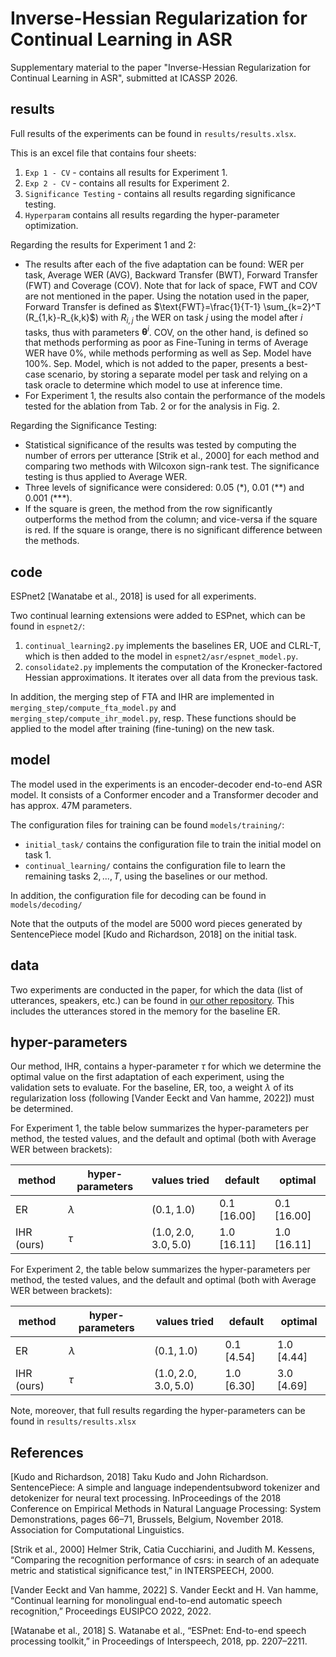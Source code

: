 # Inverse-Hessian Regularization for Continual Learning in ASR
Supplementary material to the paper "Inverse-Hessian Regularization for Continual Learning in ASR", submitted at ICASSP 2026.

## results

Full results of the experiments can be found in `results/results.xlsx`. 

This is an excel file that contains four sheets:
1. `Exp 1 - CV` - contains all results for Experiment 1.
2. `Exp 2 - CV` - contains all results for Experiment 2.
3. `Significance Testing` - contains all results regarding significance testing.
4. `Hyperparam` contains all results regarding the hyper-parameter optimization.

Regarding the results for Experiment 1 and 2: 
- The results after each of the five adaptation can be found: WER per task, Average WER (AVG), Backward Transfer (BWT), Forward Transfer (FWT) and Coverage (COV). Note that for lack of space, FWT and COV are not mentioned in the paper. Using the notation used in the paper, Forward Transfer is defined as $\text{FWT}=\frac{1}{T-1} \sum_{k=2}^T (R_{1,k}-R_{k,k}$) with $R_{i,j}$ the WER on task $j$ using the model after $i$ tasks, thus with parameters $\mathbf{\theta}^i$. COV, on the other hand, is defined so that methods performing as poor as Fine-Tuning in terms of Average WER have 0%, while methods performing as well as Sep. Model have 100%. Sep. Model, which is not added to the paper, presents a best-case scenario, by storing a separate model per task and relying on a task oracle to determine which model to use at inference time.
- For Experiment 1, the results also contain the performance of the models tested for the ablation from Tab. 2 or for the analysis in Fig. 2.

Regarding the Significance Testing:
- Statistical significance of the results was tested by computing the number of errors per utterance [Strik et al., 2000] for each method and comparing two methods with Wilcoxon sign-rank test. The significance testing is thus applied to Average WER.
- Three levels of significance were considered: 0.05 (\*), 0.01 (\*\*) and 0.001 (\*\*\*).
- If the square is green, the method from the row significantly outperforms the method from the column; and vice-versa if the square is red. If the square is orange, there is no significant difference between the methods. 

## code

ESPnet2 [Wanatabe et al., 2018] is used for all experiments. 

Two continual learning extensions were added to ESPnet, which can be found in `espnet2/`:
1. `continual_learning2.py` implements the baselines ER, UOE and CLRL-T, which is then added to the model in `espnet2/asr/espnet_model.py`.
2. `consolidate2.py` implements the computation of the Kronecker-factored Hessian approximations. It iterates over all data from the previous task.

In addition, the merging step of FTA and IHR are implemented in `merging_step/compute_fta_model.py` and `merging_step/compute_ihr_model.py`, resp. These functions should be applied to the model after training (fine-tuning) on the new task.

## model

The model used in the experiments is an encoder-decoder end-to-end ASR model. It consists of a Conformer encoder and a Transformer decoder and has approx. 47M parameters. 

The configuration files for training can be found `models/training/`: 
- `initial_task/` contains the configuration file to train the initial model on task $1$.
- `continual_learning/` contains the configuration file to learn the remaining tasks $2, ..., T$, using the baselines or our method.

In addition, the configuration file for decoding can be found in `models/decoding/`

Note that the outputs of the model are 5000 word pieces generated by SentencePiece model [Kudo and Richardson, 2018] on the initial task.  

## data

Two experiments are conducted in the paper, for which the data (list of utterances, speakers, etc.) can be found in [our other repository](https://github.com/StevenVdEeckt/efficient-rehearsal-for-cl-in-asr). This includes the utterances stored in the memory for the baseline ER. 

## hyper-parameters

Our method, IHR, contains a hyper-parameter $\tau$ for which we determine the optimal value on the first adaptation of each experiment, using the validation sets to evaluate. For the baseline, ER, too, a weight $\lambda$ of its regularization loss (following [Vander Eeckt and Van hamme, 2022]) must be determined. 

For Experiment 1, the table below summarizes the hyper-parameters per method, the tested values, and the default and optimal (both with Average WER between brackets):

method  | hyper-parameters | values tried | default | optimal
------------- | ------------- | ------------- | ------------- | ------------- 
ER | $\lambda$ | $(0.1, 1.0)$ | $0.1$ $[16.00]$ | $0.1$ $[16.00]$
IHR (ours) | $\tau$ | $(1.0, 2.0, 3.0, 5.0)$ | $1.0$ $[16.11]$ | $1.0$ $[16.11]$

For Experiment 2, the table below summarizes the hyper-parameters per method, the tested values, and the default and optimal (both with Average WER between brackets):

method  | hyper-parameters | values tried | default | optimal
------------- | ------------- | ------------- | ------------- | ------------- 
ER | $\lambda$ | $(0.1, 1.0)$ | $0.1$ $[4.54]$ | $1.0$ $[4.44]$
IHR (ours) | $\tau$ | $(1.0, 2.0, 3.0, 5.0)$ | $1.0$ $[6.30]$ | $3.0$ $[4.69]$

Note, moreover, that full results regarding the hyper-parameters can be found in `results/results.xlsx`

## References 

[Kudo and Richardson, 2018] Taku Kudo and John Richardson. SentencePiece: A simple and language independentsubword tokenizer and detokenizer for neural text processing. InProceedings of the 2018 Conference on Empirical Methods in Natural Language Processing: System Demonstrations, pages 66–71, Brussels, Belgium, November 2018. Association for Computational Linguistics.

[Strik et al., 2000] Helmer Strik, Catia Cucchiarini, and Judith M. Kessens, “Comparing the recognition performance of csrs: in search of an adequate metric and statistical significance test,” in INTERSPEECH, 2000.

[Vander Eeckt and Van hamme, 2022] S. Vander Eeckt and H. Van hamme, “Continual learning for monolingual end-to-end automatic speech recognition,” Proceedings EUSIPCO 2022, 2022.

[Watanabe et al., 2018] S. Watanabe et al., “ESPnet: End-to-end speech processing toolkit,” in Proceedings of Interspeech, 2018, pp. 2207–2211. 


